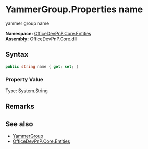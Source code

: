 # YammerGroup.Properties name
 yammer group name   

**Namespace:** [OfficeDevPnP.Core.Entities](OfficeDevPnP.Core.Entities.md)  
**Assembly:** OfficeDevPnP.Core.dll  
## Syntax
```C#
public string name { get; set; }
```

### Property Value
Type: System.String  

## Remarks
  
## See also
- [YammerGroup](OfficeDevPnP.Core.Entities.YammerGroup.md) 
- [OfficeDevPnP.Core.Entities](OfficeDevPnP.Core.Entities.md) 
